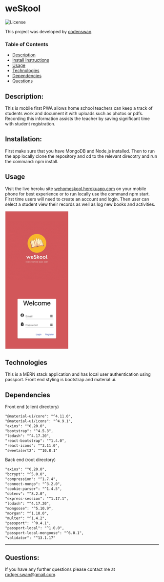 # weSkool
![License](https://img.shields.io/badge/License-MIT-green)

This project was developed by [codenswan](https://github.com/codenswan).


### Table of Contents
* [Description](#Description)
* [Install Instructions](#Installation)
* [Usage](#Usage)
* [Technologies](#Technologies)
* [Dependencies](#Dependencies)
* [Questions](#Questions)

## Description:
This is mobile first PWA allows home school teachers can keep a track of students work and document it with uploads such as photos or pdfs. Recording this information assists the teacher by saving significant time with student registration. 


## Installation:
First make sure that you have MongoDB and Node.js installed. Then to run the app locally clone the repository and cd to the relevant direcotry and run the command: npm install.

## Usage
Visit the live heroku site [wehomeskool.herokuapp.com](https://wehomeskool.herokuapp.com/) on your mobile phone for best experience or to run locally use the command npm start. First time users will need to create an account and login. Then user can select a student view their records as well as log new books and activities.

<img src="Screen%20Shot%202020-10-29%20at%206.28.26%20pm.png" height="450"/>

## Technologies
This is a MERN stack application and has local user authentication using passport. Front end styling is bootstrap and material ui.

## Dependencies
Front end (client directory)
```
"@material-ui/core": "^4.11.0",
"@material-ui/icons": "^4.9.1",
"axios": "^0.20.0",
"bootstrap": "^4.5.3",
"lodash": "^4.17.20",
"react-bootstrap": "^1.4.0",
"react-icons": "^3.11.0",
"sweetalert2": "^10.8.1"
```
Back end (root directory)
```
"axios": "^0.20.0",
"bcrypt": "^5.0.0",
"compression": "^1.7.4",
"connect-mongo": "^3.2.0",
"cookie-parser": "^1.4.5",
"dotenv": "^8.2.0",
"express-session": "^1.17.1",
"lodash": "^4.17.20",
"mongoose": "^5.10.9",
"morgan": "^1.10.0",
"multer": "^1.4.2",
"passport": "^0.4.1",
"passport-local": "^1.0.0",
"passport-local-mongoose": "^6.0.1",
"validator": "^13.1.17"
```

---
## Questions:
If you have any further questions please contact me at [rodger.swan@gmail.com](mailto:rodger.swan@gmail.com).
